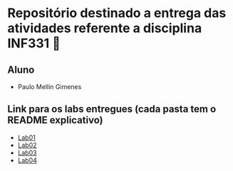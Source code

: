 # Repositório destinado a entrega das atividades referente a disciplina INF331 :tada:
## Aluno
- Paulo Mellin Gimenes
## Link para os labs entregues (cada pasta tem o README explicativo)
- [Lab01](lab01)
- [Lab02](lab02)
- [Lab03](lab03)
- [Lab04](lab04)
